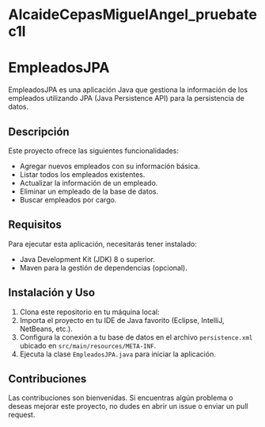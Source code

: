 # AlcaideCepasMiguelAngel_pruebatec1l
# EmpleadosJPA

EmpleadosJPA es una aplicación Java que gestiona la información de los empleados utilizando JPA (Java Persistence API) para la persistencia de datos.

## Descripción

Este proyecto ofrece las siguientes funcionalidades:

- Agregar nuevos empleados con su información básica.
- Listar todos los empleados existentes.
- Actualizar la información de un empleado.
- Eliminar un empleado de la base de datos.
- Buscar empleados por cargo.

## Requisitos

Para ejecutar esta aplicación, necesitarás tener instalado:

- Java Development Kit (JDK) 8 o superior.
- Maven para la gestión de dependencias (opcional).

## Instalación y Uso

1. Clona este repositorio en tu máquina local:
2. Importa el proyecto en tu IDE de Java favorito (Eclipse, IntelliJ, NetBeans, etc.).
3. Configura la conexión a tu base de datos en el archivo `persistence.xml` ubicado en `src/main/resources/META-INF`.
4. Ejecuta la clase `EmpleadosJPA.java` para iniciar la aplicación.

## Contribuciones

Las contribuciones son bienvenidas. Si encuentras algún problema o deseas mejorar este proyecto, no dudes en abrir un issue o enviar un pull request.

